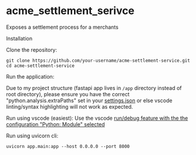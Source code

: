 # acme_settlement_serivce
Exposes a settlement process for a merchants

Installation

Clone the repository:
```
git clone https://github.com/your-username/acme-settlement-service.git
cd acme-settlement-service
```

Run the application:

Due to my project structure (fastapi app lives in `/app` directory instead of root directory), please ensure you
have the correct "python.analysis.extraPaths" set in your [settings.json](.vscode/settings.json) or else vscode
linting/syntax highlighting will not work as expected.

Run using vscode (easiest):
Use the vscode [run/debug feature with the the configuration "Python: Module" selected](.vscode/launch.json)

Run using uvicorn cli:
```
uvicorn app.main:app --host 0.0.0.0 --port 8000
```






